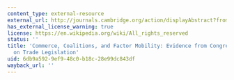 ```yaml
---
content_type: external-resource
external_url: http://journals.cambridge.org/action/displayAbstract?fromPage=online&aid=130761
has_external_license_warning: true
license: https://en.wikipedia.org/wiki/All_rights_reserved
status: ''
title: 'Commerce, Coalitions, and Factor Mobility: Evidence from Congressional Votes
  on Trade Legislation'
uid: 6db9a592-9ef9-48c0-b18c-28e99dc843df
wayback_url: ''
---
```

